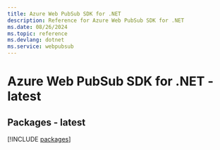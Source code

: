 ```yaml
---
title: Azure Web PubSub SDK for .NET
description: Reference for Azure Web PubSub SDK for .NET
ms.date: 08/26/2024
ms.topic: reference
ms.devlang: dotnet
ms.service: webpubsub
---
```

# Azure Web PubSub SDK for .NET - latest
## Packages - latest
[!INCLUDE [packages](web-pubsub-index.md)]